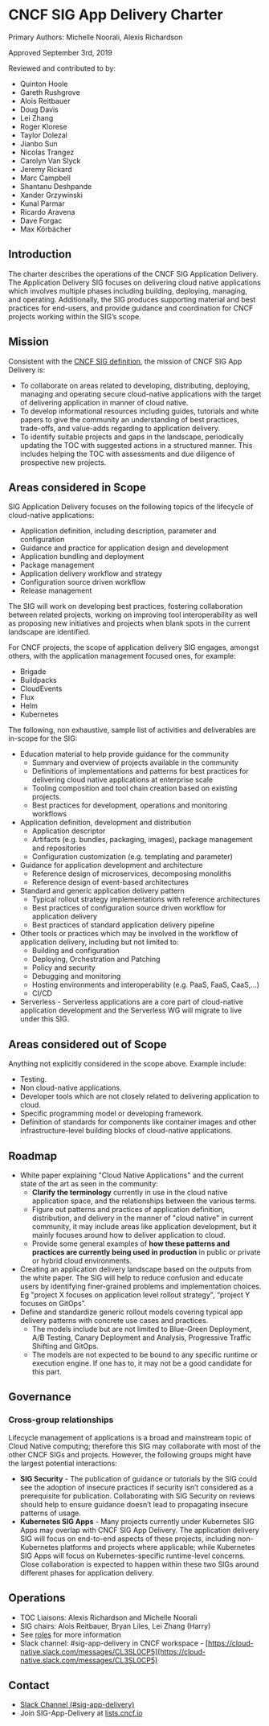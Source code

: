 # CNCF SIG App Delivery Charter

Primary Authors: Michelle Noorali, Alexis Richardson

Approved September 3rd, 2019

Reviewed and contributed to by:

* Quinton Hoole
* Gareth Rushgrove
* Alois Reitbauer
* Doug Davis
* Lei Zhang
* Roger Klorese
* Taylor Dolezal
* Jianbo Sun
* Nicolas Trangez
* Carolyn Van Slyck
* Jeremy Rickard
* Marc Campbell
* Shantanu Deshpande
* Xander Grzywinski
* Kunal Parmar
* Ricardo Aravena
* Dave Forgac
* Max Körbächer

## **Introduction**

The charter describes the operations of the CNCF SIG Application Delivery. The Application Delivery SIG focuses on delivering cloud native applications which involves multiple phases including building, deploying, managing, and operating. Additionally, the SIG produces supporting material and best practices for end-users, and provide guidance and coordination for CNCF projects working within the SIG’s scope.

## **Mission**

Consistent with the [CNCF SIG definition](https://github.com/cncf/toc/blob/master/sigs/cncf-sigs.md), the mission of CNCF SIG App Delivery is:

* To collaborate on areas related to developing, distributing, deploying, managing and operating secure cloud-native applications with the target of delivering application in manner of cloud native.
* To develop informational resources including guides, tutorials and white papers to give the community an understanding of best practices, trade-offs, and value-adds regarding to application delivery.
* To identify suitable projects and gaps in the landscape, periodically updating the TOC with suggested actions in a structured manner. This includes helping the TOC with assessments and due diligence of prospective new projects.

## **Areas considered in Scope**

SIG Application Delivery focuses on the following topics of the lifecycle of cloud-native applications:

* Application definition, including description, parameter and configuration
* Guidance and practice for application design and development
* Application bundling and deployment
* Package management
* Application delivery workflow and strategy
* Configuration source driven workflow
* Release management

The SIG will work on developing best practices, fostering collaboration between related projects, working on improving tool interoperability as well as proposing new initiatives and projects when blank spots in the current landscape are identified. 

For CNCF projects, the scope of application delivery SIG engages, amongst others, with the application management focused ones, for example:

* Brigade
* Buildpacks
* CloudEvents
* Flux
* Helm
* Kubernetes

The following, non exhaustive, sample list of activities and deliverables are in-scope for the SIG:

* Education material to help provide guidance for the community
    * Summary and overview of projects available in the community
    * Definitions of implementations and patterns for best practices for delivering cloud native applications at enterprise scale
    * Tooling composition and tool chain creation based on existing projects. 
    * Best practices for development, operations and monitoring workflows
* Application definition, development and distribution
    * Application descriptor
    * Artifacts (e.g. bundles, packaging, images), package management and repositories
    * Configuration customization (e.g. templating and parameter)
* Guidance for application development and architecture
    * Reference design of microservices, decomposing monoliths
    * Reference design of event-based architectures
* Standard and generic application delivery pattern
    * Typical rollout strategy implementations with reference architectures
    * Best practices of configuration source driven workflow for application delivery
    * Best practices of standard application delivery pipeline
* Other tools or practices which may be involved in the workflow of application delivery, including but not limited to:
    * Building and configuration
    * Deploying, Orchestration and Patching
    * Policy and security
    * Debugging and monitoring
    * Hosting environments and interoperability (e.g. PaaS, FaaS, CaaS,...)
    * CI/CD
* Serverless - Serverless applications are a core part of cloud-native application development and the Serverless WG will migrate to live under this SIG.

## **Areas considered out of Scope**

Anything not explicitly considered in the scope above. Example include:

* Testing.
* Non cloud-native applications. 
* Developer tools which are not closely related to delivering application to cloud.
* Specific programming model or developing framework.
* Definition of standards for components like container images and other infrastructure-level building blocks of cloud-native applications. 

## **Roadmap**

* White paper explaining "Cloud Native Applications" and the current state of the art as seen in the community:
    * **Clarify the terminology** currently in use in the cloud native application space, and the relationships between the various terms.
    * Figure out patterns and practices of application definition, distribution, and delivery in the manner of "cloud native" in current community, it may include areas like application development, but it mainly focuses around how to deliver application to cloud.
    * Provide some general examples of **how these patterns and practices are currently being used in production** in public or private or hybrid cloud environments.
* Creating an application delivery landscape based on the outputs from the white paper. The SIG will help to reduce confusion and educate users by identifying finer-grained problems and implementation choices. Eg "project X focuses on application level rollout strategy", “project Y focuses on GitOps”.
* Define and standardize generic rollout models covering typical app delivery patterns with concrete use cases and practices. 
    * The models include but are not limited to Blue-Green Deployment, A/B Testing, Canary Deployment and Analysis, Progressive Traffic Shifting and GitOps.
    * The models are not expected to be bound to any specific runtime or execution engine. If one has to, it may not be a good candidate for this part.

## **Governance**

### Cross-group relationships

Lifecycle management of applications is a broad and mainstream topic of Cloud Native computing; therefore this SIG may collaborate with most of the other CNCF SIGs and projects. However, the following groups might have the largest potential interactions:

* **SIG Security** - The publication of guidance or tutorials by the SIG could see the adoption of insecure practices if security isn’t considered as a prerequisite for publication. Collaborating with SIG Security on reviews should help to ensure guidance doesn’t lead to propagating insecure patterns of usage.
* **Kubernetes SIG Apps** - Many projects currently under Kubernetes SIG Apps may overlap with CNCF SIG App Delivery. The application delivery SIG will focus on end-to-end aspects of these projects, including non-Kubernetes platforms and projects where applicable; while Kubernetes SIG Apps will focus on Kubernetes-specific runtime-level concerns. Close collaboration is expected to happen within these two SIGs around different phases for application delivery.

## **Operations**

* TOC Liaisons: Alexis Richardson and Michelle Noorali
* SIG chairs: Alois Reitbauer, Bryan Liles, Lei Zhang (Harry)
* See [roles](https://github.com/cncf/sig-security/blob/master/governance/roles.md#role-of-chairs) for more information
* Slack channel: #sig-app-delivery in CNCF workspace - [https://cloud-native.slack.com/messages/CL3SL0CP5](https://cloud-native.slack.com/messages/CL3SL0CP5) 

## **Contact**

* [Slack Channel (#sig-app-delivery)](https://cloud-native.slack.com/messages/CL3SL0CP5 )
* Join SIG-App-Delivery at [lists.cncf.io](http://lists.cncf.io)
